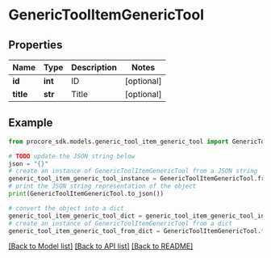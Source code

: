 # GenericToolItemGenericTool


## Properties

Name | Type | Description | Notes
------------ | ------------- | ------------- | -------------
**id** | **int** | ID | [optional] 
**title** | **str** | Title | [optional] 

## Example

```python
from procore_sdk.models.generic_tool_item_generic_tool import GenericToolItemGenericTool

# TODO update the JSON string below
json = "{}"
# create an instance of GenericToolItemGenericTool from a JSON string
generic_tool_item_generic_tool_instance = GenericToolItemGenericTool.from_json(json)
# print the JSON string representation of the object
print(GenericToolItemGenericTool.to_json())

# convert the object into a dict
generic_tool_item_generic_tool_dict = generic_tool_item_generic_tool_instance.to_dict()
# create an instance of GenericToolItemGenericTool from a dict
generic_tool_item_generic_tool_from_dict = GenericToolItemGenericTool.from_dict(generic_tool_item_generic_tool_dict)
```
[[Back to Model list]](../README.md#documentation-for-models) [[Back to API list]](../README.md#documentation-for-api-endpoints) [[Back to README]](../README.md)


